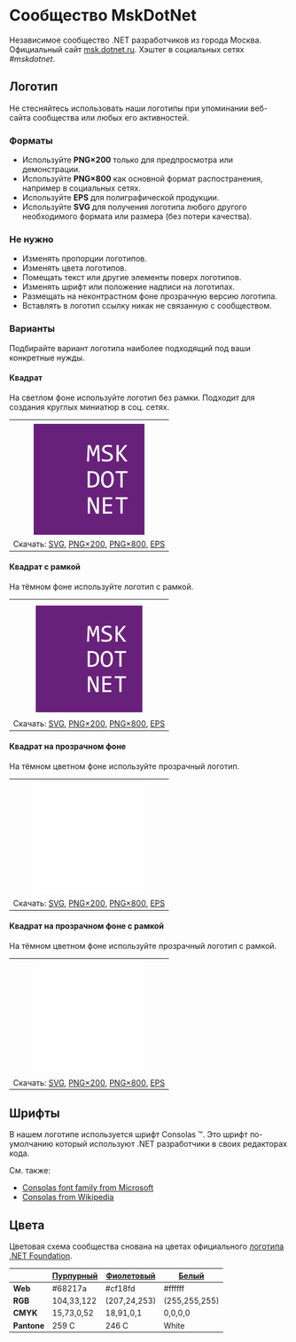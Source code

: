 ﻿# Сообщество MskDotNet

Независимое сообщество .NET разработчиков из города Москва. Официальный сайт [msk.dotnet.ru](https://msk.dotnet.ru/). Хэштег в социальных сетях _#mskdotnet_.

## Логотип

Не стесняйтесь использовать наши логотипы при упоминании веб-сайта сообщества или любых его активностей.

### Форматы

- Используйте **PNG×200** только для предпросмотра или демонстрации.
- Используйте **PNG×800** как основной формат распостранения, например в социальных сетях.
- Используйте **EPS** для полиграфической продукции.
- Используйте **SVG** для получения логотипа любого другого необходимого формата или размера (без потери качества).

### Не нужно

- Изменять пропорции логотипов.
- Изменять цвета логотипов.
- Помещать текст или другие элементы поверх логотипов.
- Изменять шрифт или положение надписи на логотипах.
- Размещать на неконтрастном фоне прозрачную версию логотипа.
- Вставлять в логотип ссылку никак не связанную с сообществом.

### Варианты

Подбирайте вариант логотипа наиболее подходящий под ваши конкретные нужды.

#### Квадрат

На светлом фоне используйте логотип без рамки. Подходит для создания круглых миниатюр в соц. сетях.

|       |
| :---: |
|       |
| ![Квадратный логотип MskDotNet](mskdotnet-logo-squared-200.png) |
| Скачать: [SVG](https://raw.githubusercontent.com/AnatolyKulakov/SpbDotNet/master/Logo/Msk/mskdotnet-logo-squared.svg), [PNG×200](https://raw.githubusercontent.com/AnatolyKulakov/SpbDotNet/master/Logo/Msk/mskdotnet-logo-squared-200.png), [PNG×800](https://raw.githubusercontent.com/AnatolyKulakov/SpbDotNet/master/Logo/Msk/mskdotnet-logo-squared-800.png), [EPS](https://raw.githubusercontent.com/AnatolyKulakov/SpbDotNet/master/Logo/Msk/mskdotnet-logo-squared.eps) |

#### Квадрат с рамкой

На тёмном фоне используйте логотип с рамкой.

|       |
| :---: |
|       |
| ![Квадратный логотип MskDotNet с рамкой](mskdotnet-logo-squared-bordered-200.png) |
| Скачать: [SVG](https://raw.githubusercontent.com/AnatolyKulakov/SpbDotNet/master/Logo/Msk/mskdotnet-logo-squared-bordered.svg), [PNG×200](https://raw.githubusercontent.com/AnatolyKulakov/SpbDotNet/master/Logo/Msk/mskdotnet-logo-squared-bordered-200.png), [PNG×800](https://raw.githubusercontent.com/AnatolyKulakov/SpbDotNet/master/Logo/Msk/mskdotnet-logo-squared-bordered-800.png), [EPS](https://raw.githubusercontent.com/AnatolyKulakov/SpbDotNet/master/Logo/Msk/mskdotnet-logo-squared-bordered.eps) |

#### Квадрат на прозрачном фоне

На тёмном цветном фоне используйте прозрачный логотип.

|       |
| :---: |
|       |
| ![Квадратный прозрачный логотип MskDotNet](mskdotnet-logo-squared-white-200.png) |
| Скачать: [SVG](https://raw.githubusercontent.com/AnatolyKulakov/SpbDotNet/master/Logo/Msk/mskdotnet-logo-squared-white.svg), [PNG×200](https://raw.githubusercontent.com/AnatolyKulakov/SpbDotNet/master/Logo/Msk/mskdotnet-logo-squared-white-200.png), [PNG×800](https://raw.githubusercontent.com/AnatolyKulakov/SpbDotNet/master/Logo/Msk/mskdotnet-logo-squared-white-800.png), [EPS](https://raw.githubusercontent.com/AnatolyKulakov/SpbDotNet/master/Logo/Msk/mskdotnet-logo-squared-white.eps) |

#### Квадрат на прозрачном фоне с рамкой

На тёмном цветном фоне используйте прозрачный логотип с рамкой.

|       |
| :---: |
|       |
| ![Квадратный прозрачный логотип MskDotNet с рамкой](mskdotnet-logo-squared-white-bordered-200.png)  |
| Скачать: [SVG](https://raw.githubusercontent.com/AnatolyKulakov/SpbDotNet/master/Logo/Msk/mskdotnet-logo-squared-white-bordered.svg), [PNG×200](https://raw.githubusercontent.com/AnatolyKulakov/SpbDotNet/master/Logo/Msk/mskdotnet-logo-squared-white-bordered-200.png), [PNG×800](https://raw.githubusercontent.com/AnatolyKulakov/SpbDotNet/master/Logo/Msk/mskdotnet-logo-squared-white-bordered-800.png), [EPS](https://raw.githubusercontent.com/AnatolyKulakov/SpbDotNet/master/Logo/Msk/mskdotnet-logo-squared-white-bordered.eps) |

## Шрифты

В нашем логотипе используется шрифт Consolas ™. Это шрифт по-умолчанию который используют .NET разработчики в своих редакторах кода.

См. также:

- [Consolas font family from Microsoft](https://docs.microsoft.com/en-us/typography/font-list/consolas)
- [Consolas from Wikipedia](https://en.wikipedia.org/wiki/Consolas)

## Цвета

Цветовая схема сообщества снована на цветах официального [логотипа .NET Foundation](https://github.com/dotnet/swag/tree/master/logo).

|             | [Пурпурный](https://www.color-hex.com/color/68217a) | [Фиолетовый](https://www.color-hex.com/color/cf18fd) | [Белый](https://www.color-hex.com/color/ffffff) |
| ----------- | --------------------------------------------------- | ---------------------------------------------------- | ----------------------------------------------- |
| **Web**     | #68217a                                             | #cf18fd                                              | #ffffff                                         |
| **RGB**     | 104,33,122                                          | (207,24,253)                                         | (255,255,255)                                   |
| **CMYK**    | 15,73,0,52                                          | 18,91,0,1                                            | 0,0,0,0                                         |
| **Pantone** | 259 C                                               | 246 C                                                | White                                           |

